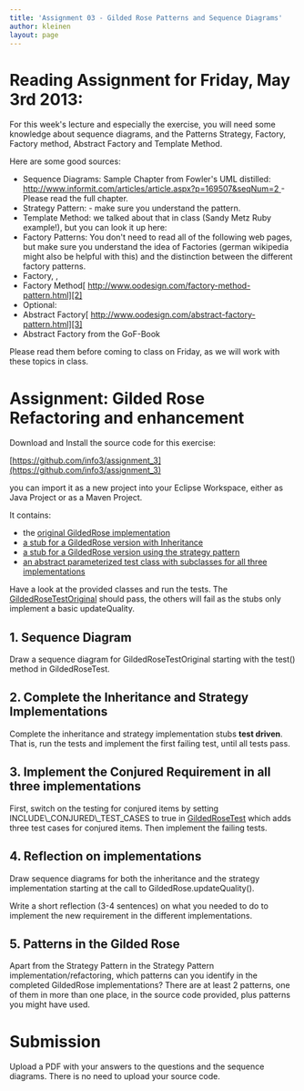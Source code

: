 ```yaml
---
title: 'Assignment 03 - Gilded Rose Patterns and Sequence Diagrams'
author: kleinen
layout: page
---
```


# Reading Assignment for Friday, May 3rd 2013:

For this week's lecture and especially the exercise, you will need some knowledge about sequence diagrams, and the Patterns Strategy, Factory, Factory method, Abstract Factory and Template Method.

Here are some good sources:

 *  Sequence Diagrams: Sample Chapter from Fowler's UML distilled: [http://www.informit.com/articles/article.aspx?p=169507&seqNum=2 ][1]- Please read the full chapter.
 *  Strategy Pattern:  - make sure you understand the pattern.
 *  Template Method: we talked about that in class (Sandy Metz Ruby example!), but you can look it up here:
 *  Factory Patterns: You don't need to read all of the following web pages, but make sure you understand the idea of Factories (german wikipedia might also be helpful with this) and the distinction between the different factory patterns.
 *  Factory, ,
 *  Factory Method[ http://www.oodesign.com/factory-method-pattern.html][2]
 *  Optional:
 *  Abstract Factory[ http://www.oodesign.com/abstract-factory-pattern.html][3]
 *  Abstract Factory from the GoF-Book

Please read them before coming to class on Friday, as we will work with these topics in class.

# Assignment: Gilded Rose Refactoring and enhancement

Download and Install the source code for this exercise:

[https://github.com/info3/assignment_3](https://github.com/info3/assignment_3)

you can import it as a new project into your Eclipse Workspace, either as Java Project or as a Maven Project.

It contains:

 *  the [original GildedRose implementation][4]
 *  [a stub for a GildedRose version with Inheritance][5]
 *  [a stub for a GildedRose version using the strategy pattern][6]
 *  [an abstract parameterized test class with subclasses for all three implementations][7]


Have a look at the provided classes and run the tests. The [GildedRoseTestOriginal][8] should pass, the others will fail as the stubs only implement a basic updateQuality.

## 1. Sequence Diagram

Draw a sequence diagram for GildedRoseTestOriginal starting with the test() method in GildedRoseTest.

## 2. Complete the Inheritance and Strategy Implementations

 Complete the inheritance and strategy implementation stubs **test driven**. That is, run the tests and implement the first failing test, until all tests pass.

## 3. Implement the Conjured Requirement in all three implementations

First, switch on the testing for conjured items by setting INCLUDE\\_CONJURED\\_TEST\_CASES to true in [GildedRoseTest][7] which adds three test cases for conjured items. Then implement the failing tests.

## 4. Reflection on implementations

 Draw sequence diagrams for both the inheritance and the strategy implementation starting at the call to GildedRose.updateQuality().

 Write a short reflection (3-4 sentences) on what you needed to do to implement the new requirement in the different implementations.

## 5. Patterns in the Gilded Rose

Apart from the Strategy Pattern in the Strategy Pattern implementation/refactoring, which patterns can you identify in the completed GildedRose implementations? There are at least 2 patterns, one of them in more than one place, in the source code provided, plus patterns you might have used.

# Submission

Upload a PDF with your answers to the questions and the sequence diagrams. There is no need to upload your source code.

[1]: http://www.informit.com/articles/article.aspx?p=169507&seqNum=2
[2]: http://www.oodesign.com/factory-method-pattern.html
[3]: http://www.oodesign.com/abstract-factory-pattern.html
[4]: https://github.com/info3/assignment\_3/blob/master/GildedRoseWithTest/src/main/java/gildedrose/original/GildedRose.java
[5]: https://github.com/info3/assignment\_3/tree/master/GildedRoseWithTest/src/main/java/gildedrose/inheritance
[6]: https://github.com/info3/assignment\_3/tree/master/GildedRoseWithTest/src/main/java/gildedrose/strategy
[7]: https://github.com/info3/assignment\_3/blob/master/GildedRoseWithTest/src/test/java/gildedrose/GildedRoseTest.java
[8]: https://github.com/info3/assignment\_3/blob/master/GildedRoseWithTest/src/test/java/gildedrose/GildedRoseTestOriginal.java
